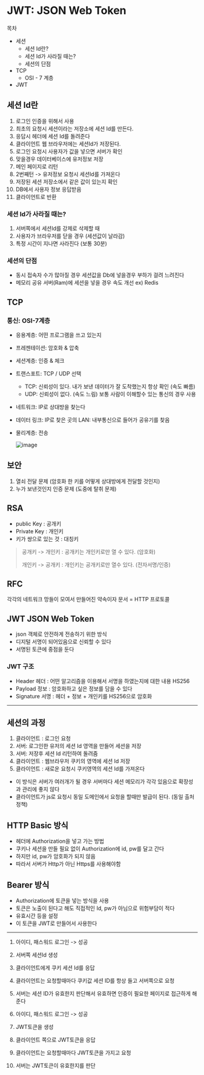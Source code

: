# JWT: JSON Web Token

목차
* 세션
  * 세션 Id란?
  * 세션 Id가 사라질 때는?
  * 세션의 단점
* TCP
  * OSI - 7 계층
* JWT


## 세션 Id란
1. 로그인 인증을 위해서 사용
2. 최초의 요청시 세션이라는 저장소에 세션 Id를 만든다.
3. 응답시 헤더에 세션 Id를 돌려준다
4. 클라이언트 웹 브라우저에는 세션Id가 저장된다.
5. 로그인 요청시 사용자가 값을 넣으면 서버가 확인
6. 맞을경우 데이터베이스에 유저정보 저장
7. 메인 페이지로 리턴
8. 2번째턴 -> 유저정보 요청시 세션Id를 가져온다
9. 저장된 세션 저장소에서 같은 값이 있는지 확인
10. DB에서 사용자 정보 응답받음
11. 클라이언트로 반환


### 세션 Id가 사라질 때는?
1. 서버쪽에서 세션Id를 강제로 삭제할 때
2. 사용자가 브라우저를 닫을 경우 (세션값이 날라감)
3. 특정 시간이 지나면 사라진다 (보통 30분)

### 세션의 단점
* 동시 접속자 수가 많아질 경우 세션값을 Db에 넣을경우 부하가 걸려 느려진다
* 메모리 공유 서버(Ram)에 세션을 넣을 경우 속도 개선 ex) Redis

## TCP 
### 통신: OSI-7계층

* 응용계층: 어떤 프로그램을 쓰고 있는지 
* 프레젠테이션: 암호화 & 압축 
* 세션계층: 인증 & 체크
* 트랜스포트: TCP / UDP 선택
  * TCP: 신뢰성이 있다. 내가 보낸 데이터가 잘 도착했는지 항상 확인 (속도 빠름)
  * UDP: 신뢰성이 없다. (속도 느림) 보통 사람이 이해할수 있는 통신의 경우 사용 
* 네트워크: IP로 상대방을 찾는다
* 데이터 링크: IP로 찾은 곳의 LAN: 내부통신으로 들어가 공유기를 찾음
* 물리계층: 전송 

  ![image](https://user-images.githubusercontent.com/73453283/166321226-b582f805-da28-45d5-a2c8-be319fe7695b.png)


## 보안
1. 열쇠 전달 문제 (암호화 한 키를 어떻게 상대방에게 전달할 것인지)
2. 누가 보낸것인지 인증 문제 (도중에 탈취 문제)

## RSA
* public Key : 공개키
* Private Key : 개인키
* 키가 쌍으로 있는 것 : 대칭키

> 공개키 -> 개인키 : 공개키는 개인키로만 열 수 있다. (암호화) 
> 
> 개인키 -> 공개키 : 개인키는 공개키로만 열수 있다. (전자서명/인증)

## RFC
각각의 네트워크 망들이 모여서 만들어진 약속이자 문서 = HTTP 프로토콜

## JWT JSON Web Token
* json 객체로 안전하게 전송하기 위한 방식
* 디지털 서명이 되어있음으로 신뢰할 수 있다
* 서명된 토큰에 중점을 둔다 

### JWT 구조
* Header 헤더 : 어떤 알고리즘을 이용해서 서명을 하였는지에 대한 내용 HS256
* Payload 정보 : 암호화하고 싶은 정보를 담을 수 있다 
* Signature 서명 : 헤더 + 정보 + 개인키를 HS256으로 암호화



---

## 세션의 과정
1. 클라이언트 : 로그인 요청 
2. 서버: 로그인한 유저의 세션 Id 영역을 만들어 세션을 저장 
3. 서버: 저장후 세션 Id 리턴하여 돌려줌
4. 클라이언트 : 웹브라우저 쿠키의 영역에 세션 Id 저장
5. 클라이언트 : 새로운 요청시 쿠키영역의 세션 Id를 가져온다
* 이 방식은 서버가 여러개가 될 경우 서버마다 세션 메모리가 각각 있음으로 확장성과 관리에 좋지 않다
* 클라이언트가 js로 요청시 동일 도메인에서 요청을 할때만 발급이 된다. (동일 출처 정책)  

## HTTP Basic 방식
* 헤더에 Authorization을 넣고 가는 방법 
* 쿠키나 세션을 만들 필요 없이 Authorization에 id, pw를 달고 간다
* 하지만 id, pw가 암호화가 되지 않음 
* 따라서 서버가 Http가 아닌 Https를 사용해야함

## Bearer 방식  
* Authorization에 토큰을 넣는 방식을 사용
* 토큰은 노출이 된다고 해도 직접적인 Id, pw가 아님으로 위험부담이 적다
* 유효시간 등을 설정
* 이 토큰을 JWT로 만들어서 사용한다

---
1. 아이디, 패스워드 로그인 -> 성공
2. 서버쪽 세션Id 생성
3. 클라이언트에게 쿠키 세션 Id를 응답
4. 클라이언트는 요청할때마다 쿠키값 세션 ID를 항상 들고 서버쪽으로 요청
5. 서버는 세션 ID가 유효한지 판단해서 유효하면 인증이 필요한 페이지로 접근하게 해준다 


1. 아이디, 패스워드 로그인 -> 성공
2. JWT토큰을 생성
3. 클라이언트 쪽으로 JWT토큰을 응답
4. 클라이언트는 요청할때마다 JWT토큰을 가지고 요청 
5. 서버는 JWT토큰이 유효한지를 판단 